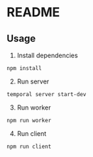 # README



## Usage

1. Install dependencies

```
npm install
```

2. Run server

```
temporal server start-dev
```

3. Run worker

```
npm run worker
```

4. Run client

```
npm run client
```

